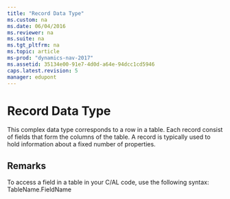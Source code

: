 ```yaml
---
title: "Record Data Type"
ms.custom: na
ms.date: 06/04/2016
ms.reviewer: na
ms.suite: na
ms.tgt_pltfrm: na
ms.topic: article
ms-prod: "dynamics-nav-2017"
ms.assetid: 35134e00-91e7-4d0d-a64e-94dcc1cd5946
caps.latest.revision: 5
manager: edupont
---
```

# Record Data Type
This complex data type corresponds to a row in a table. Each record consist of fields that form the columns of the table. A record is typically used to hold information about a fixed number of properties.  
  
## Remarks  
 To access a field in a table in your C/AL code, use the following syntax: TableName.FieldName